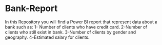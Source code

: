 # Bank-Report
In this Repository you will find a Power BI report that represent data about a bank such as:
1- Number of clients who have credit card.
2-Number of clients who still exist in bank.
3-Number of clients by gender and geography.
4-Estimated salary for clients.
